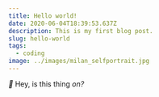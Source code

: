 ```yaml
---
title: Hello world!
date: 2020-06-04T18:39:53.637Z
description: This is my first blog post.
slug: hello-world
tags:
  - coding
image: ../images/milan_selfportrait.jpg
---
```


_🎤_ Hey, is this thing _on?_
